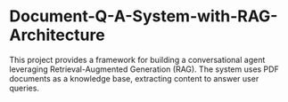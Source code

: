 # Document-Q-A-System-with-RAG-Architecture
This project provides a framework for building a conversational agent leveraging Retrieval-Augmented Generation (RAG). The system uses PDF documents as a knowledge base, extracting content to answer user queries. 
